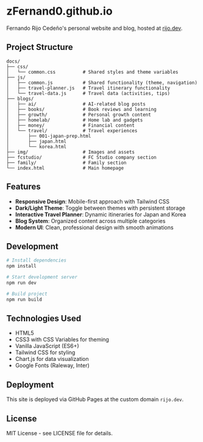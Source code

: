 # zFernand0.github.io

Fernando Rijo Cedeño's personal website and blog, hosted at [rijo.dev](https://rijo.dev).

## Project Structure

```
docs/
├── css/
│   └── common.css          # Shared styles and theme variables
├── js/
│   ├── common.js           # Shared functionality (theme, navigation)
│   ├── travel-planner.js   # Travel itinerary functionality
│   └── travel-data.js      # Travel data (activities, tips)
├── blogs/
│   ├── ai/                 # AI-related blog posts
│   ├── books/              # Book reviews and learning
│   ├── growth/             # Personal growth content
│   ├── homelab/            # Home lab and gadgets
│   ├── money/              # Financial content
│   └── travel/             # Travel experiences
│       ├── 001-japan-prep.html
│       ├── japan.html
│       └── korea.html
├── img/                    # Images and assets
├── fcstudio/               # FC Studio company section
├── family/                 # Family section
└── index.html              # Main homepage
```

## Features

- **Responsive Design**: Mobile-first approach with Tailwind CSS
- **Dark/Light Theme**: Toggle between themes with persistent storage
- **Interactive Travel Planner**: Dynamic itineraries for Japan and Korea
- **Blog System**: Organized content across multiple categories
- **Modern UI**: Clean, professional design with smooth animations

## Development

```bash
# Install dependencies
npm install

# Start development server
npm run dev

# Build project
npm run build
```

## Technologies Used

- HTML5
- CSS3 with CSS Variables for theming
- Vanilla JavaScript (ES6+)
- Tailwind CSS for styling
- Chart.js for data visualization
- Google Fonts (Raleway, Inter)

## Deployment

This site is deployed via GitHub Pages at the custom domain `rijo.dev`.

## License

MIT License - see LICENSE file for details.
